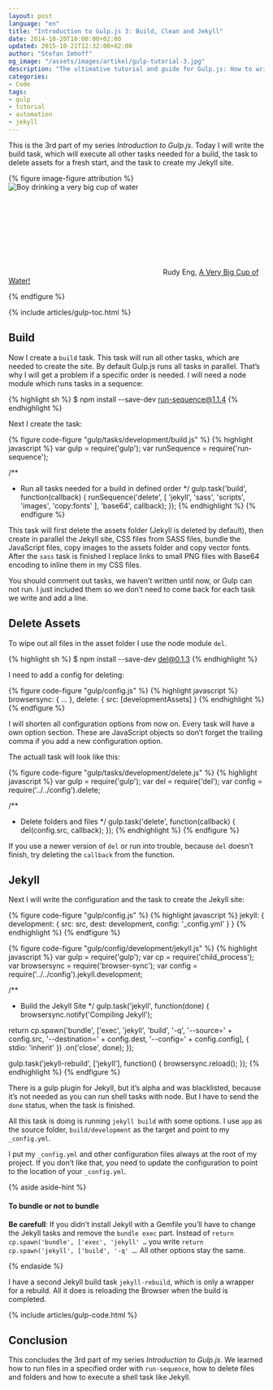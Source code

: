 ```yaml
---
layout: post
language: "en"
title: "Introduction to Gulp.js 3: Build, Clean and Jekyll"
date: 2014-10-20T10:00:00+02:00
updated: 2015-10-21T12:32:00+02:00
author: "Stefan Imhoff"
og_image: "/assets/images/artikel/gulp-tutorial-3.jpg"
description: "The ultimative tutorial and guide for Gulp.js: How to write tasks for cleaning files and folders, generating the build and the website with Jekyll."
categories:
- Code
tags:
- gulp
- tutorial
- automation
- jekyll
---
```


This is the 3rd part of my series *Introduction to Gulp.js*. Today I will write the build task, which will execute all other tasks needed for a build, the task to delete assets for a fresh start, and the task to create my Jekyll site.

{% figure image-figure attribution %}
<img src="{{ site.url }}/assets/images/artikel/gulp-tutorial-3.jpg" alt="Boy drinking a very big cup of water">
<p class="attribution-text"><svg class="attribution-icon-cc"><use xlink:href="#cc"></use></svg> Rudy Eng, <a href="https://www.flickr.com/photos/mac-ash/3628500632">A Very Big Cup of Water!</a></p>
{% endfigure %}

{% include articles/gulp-toc.html %}

## Build
Now I create a `build` task. This task will run all other tasks, which are needed to create the site. By default Gulp.js runs all tasks in parallel. That’s why I will get a problem if a specific order is needed. I will need a node module which runs tasks in a sequence:

{% highlight sh %}
$ npm install --save-dev run-sequence@1.1.4
{% endhighlight %}

Next I create the task:

{% figure code-figure "gulp/tasks/development/build.js" %}
{% highlight javascript %}
var gulp        = require('gulp');
var runSequence = require('run-sequence');

/**
 * Run all tasks needed for a build in defined order
 */
gulp.task('build', function(callback) {
  runSequence('delete',
  [
    'jekyll',
    'sass',
    'scripts',
    'images',
    'copy:fonts'
  ],
  'base64',
  callback);
});
{% endhighlight %}
{% endfigure %}

This task will first delete the assets folder (Jekyll is deleted by default), then create in parallel the Jekyll site, CSS files from SASS files, bundle the JavaScript files, copy images to the assets folder and copy vector fonts. After the `sass` task is finished I replace links to small PNG files with Base64 encoding to inline them in my CSS files.

You should comment out tasks, we haven’t written until now, or Gulp can not run. I just included them so we don’t need to come back for each task we write and add a line.

## Delete Assets
To wipe out all files in the asset folder I use the node module `del`.

{% highlight sh %}
$ npm install --save-dev del@0.1.3
{% endhighlight %}

I need to add a config for deleting:

{% figure code-figure "gulp/config.js" %}
{% highlight javascript %}
browsersync: {
...
},
delete: {
  src: [developmentAssets]
}
{% endhighlight %}
{% endfigure %}

I will shorten all configuration options from now on. Every task will have a own option section. These are JavaScript objects so don’t forget the trailing comma if you add a new configuration option.

The actuall task will look like this:

{% figure code-figure "gulp/tasks/development/delete.js" %}
{% highlight javascript %}
var gulp   = require('gulp');
var del    = require('del');
var config = require('../../config').delete;

/**
 * Delete folders and files
 */
gulp.task('delete', function(callback) {
  del(config.src, callback);
});
{% endhighlight %}
{% endfigure %}

If you use a newer version of `del` or run into trouble, because `del` doesn’t finish, try deleting the `callback` from the function.

## Jekyll
Next I will write the configuration and the task to create the Jekyll site:

{% figure code-figure "gulp/config.js" %}
{% highlight javascript %}
jekyll: {
  development: {
    src:    src,
    dest:   development,
    config: '_config.yml'
  }
}
{% endhighlight %}
{% endfigure %}

{% figure code-figure "gulp/config/development/jekyll.js" %}
{% highlight javascript %}
var gulp        = require('gulp');
var cp          = require('child_process');
var browsersync = require('browser-sync');
var config      = require('../../config').jekyll.development;

/**
 * Build the Jekyll Site
 */
gulp.task('jekyll', function(done) {
  browsersync.notify('Compiling Jekyll');

  return cp.spawn('bundle', ['exec', 'jekyll', 'build', '-q', '--source=' + config.src, '--destination=' + config.dest, '--config=' + config.config], { stdio: 'inherit' })
  .on('close', done);
});

gulp.task('jekyll-rebuild', ['jekyll'], function() {
  browsersync.reload();
});
{% endhighlight %}
{% endfigure %}

There is a gulp plugin for Jekyll, but it’s alpha and was blacklisted, because it’s not needed as you can run shell tasks with node. But I have to send the `done` status, when the task is finished.

All this task is doing is running `jekyll build` with some options. I use `app` as the source folder, `build/development` as the target and point to my `_config.yml`.

I put my `_config.yml` and other configuration files always at the root of my project. If you don’t like that, you need to update the configuration to point to the location of your `_config.yml`.

{% aside aside-hint %}
<h4>To bundle or not to bundle</h4>
<p><strong>Be carefull</strong>: If you didn’t install Jekyll with a Gemfile you’ll have to change the Jekyll tasks and remove the <code>bundle exec</code> part. Instead of <code>return cp.spawn('bundle', ['exec', 'jekyll' …</code> you write <code>return cp.spawn('jekyll', ['build', '-q' …</code>. All other options stay the same.</p>
{% endaside %}

I have a second Jekyll build task `jekyll-rebuild`, which is only a wrapper for a rebuild. All it does is reloading the Browser when the build is completed.

{% include articles/gulp-code.html %}

## Conclusion
This concludes the 3rd part of my series *Introduction to Gulp.js*. We learned how to run files in a specified order with `run-sequence`, how to delete files and folders and how to execute a shell task like Jekyll.

